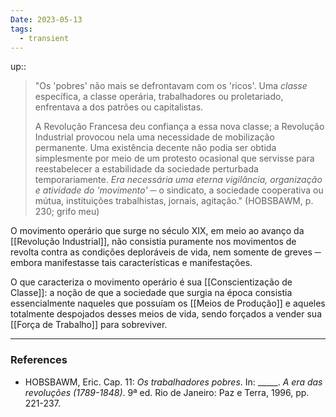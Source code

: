 ```yaml
---
Date: 2023-05-13
tags:
  - transient
---
```

up:: 

> "Os 'pobres' não mais se defrontavam com os 'ricos'. Uma *classe* específica, a classe operária, trabalhadores ou proletariado, enfrentava a dos patrões ou capitalistas.
> 
> A Revolução Francesa deu confiança a essa nova classe;
> a Revolução Industrial provocou nela uma necessidade de mobilização permanente.
> Uma existência decente não podia ser obtida simplesmente por meio de um protesto ocasional que servisse para reestabelecer a estabilidade da sociedade perturbada temporariamente.
> *Era necessária uma eterna vigilância, organização e atividade do 'movimento'* ─ o sindicato, a sociedade cooperativa ou mútua, instituições trabalhistas, jornais, agitação." (HOBSBAWM, p. 230; grifo meu)

O movimento operário que surge no século XIX, em meio ao avanço da [[Revolução Industrial]], não consistia puramente nos movimentos de revolta contra as condições deploráveis de vida, nem somente de greves ─ embora manifestasse tais características e manifestações.

O que caracteriza o movimento operário é sua [[Conscientização de Classe]]: a noção de que a sociedade que surgia na época consistia essencialmente naqueles que possuíam os [[Meios de Produção]] e aqueles totalmente despojados desses meios de vida, sendo forçados a vender sua [[Força de Trabalho]] para sobreviver. 

---
### References
- HOBSBAWM, Eric. Cap. 11: *Os trabalhadores pobres*. In: \_\_\_\_\_. *A era das revoluções (1789-1848)*. 9ª ed. Rio de Janeiro: Paz e Terra, 1996, pp. 221-237.